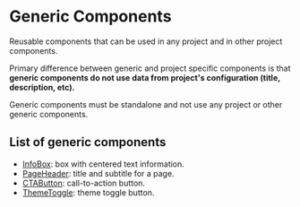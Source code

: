 # Generic Components

Reusable components that can be used in any project and in other project components.

Primary difference between generic and project specific components is that **generic components do not use data from project's configuration (title, description, etc).**

Generic components must be standalone and not use any project or other generic components.

## List of generic components

- [InfoBox](./InfoBox.tsx): box with centered text information.
- [PageHeader](./PageHeader.tsx): title and subtitle for a page.
- [CTAButton](./CTAButton.tsx): call-to-action button.
- [ThemeToggle](./ThemeToggle.tsx): theme toggle button.
